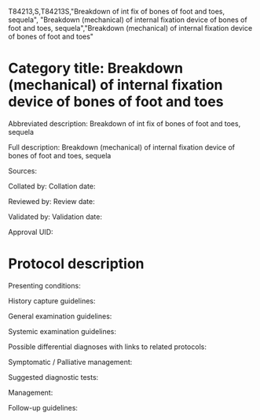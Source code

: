 T84213,S,T84213S,"Breakdown of int fix of bones of foot and toes, sequela", "Breakdown (mechanical) of internal fixation device of bones of foot and toes, sequela","Breakdown (mechanical) of internal fixation device of bones of foot and toes"
# Category title: Breakdown (mechanical) of internal fixation device of bones of foot and toes

Abbreviated description: Breakdown of int fix of bones of foot and toes, sequela

Full description: Breakdown (mechanical) of internal fixation device of bones of foot and toes, sequela

Sources:

Collated by:
Collation date:

Reviewed by:
Review date:

Validated by:
Validation date:

Approval UID:

# Protocol description

Presenting conditions:

History capture guidelines:

General examination guidelines:

Systemic examination guidelines:

Possible differential diagnoses with links to related protocols:

Symptomatic / Palliative management:

Suggested diagnostic tests:

Management:

Follow-up guidelines:
